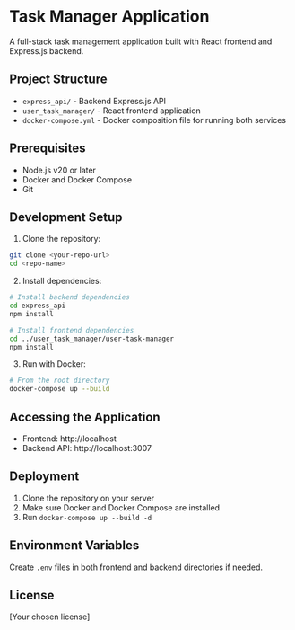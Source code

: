 # Task Manager Application

A full-stack task management application built with React frontend and Express.js backend.

## Project Structure

- `express_api/` - Backend Express.js API
- `user_task_manager/` - React frontend application
- `docker-compose.yml` - Docker composition file for running both services

## Prerequisites

- Node.js v20 or later
- Docker and Docker Compose
- Git

## Development Setup

1. Clone the repository:
```bash
git clone <your-repo-url>
cd <repo-name>
```

2. Install dependencies:
```bash
# Install backend dependencies
cd express_api
npm install

# Install frontend dependencies
cd ../user_task_manager/user-task-manager
npm install
```

3. Run with Docker:
```bash
# From the root directory
docker-compose up --build
```

## Accessing the Application

- Frontend: http://localhost
- Backend API: http://localhost:3007

## Deployment

1. Clone the repository on your server
2. Make sure Docker and Docker Compose are installed
3. Run `docker-compose up --build -d`

## Environment Variables

Create `.env` files in both frontend and backend directories if needed.

## License

[Your chosen license] 